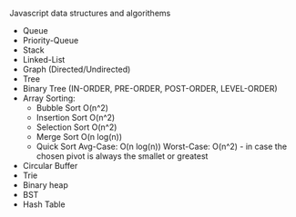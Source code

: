 Javascript data structures and algorithems

- Queue
- Priority-Queue
- Stack
- Linked-List
- Graph (Directed/Undirected)
- Tree
- Binary Tree (IN-ORDER, PRE-ORDER, POST-ORDER, LEVEL-ORDER)
- Array Sorting:
  - Bubble Sort  O(n^2)
  - Insertion Sort  O(n^2)
  - Selection Sort O(n^2)
  - Merge Sort  O(n log(n))
  - Quick Sort  Avg-Case: O(n log(n)) Worst-Case: O(n^2) - in case the chosen pivot is always the smallet or greatest
- Circular Buffer
- Trie
- Binary heap
- BST
- Hash Table
